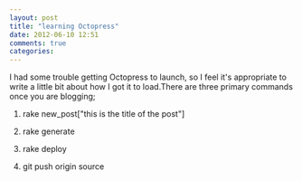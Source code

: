 ```yaml
---
layout: post
title: "learning Octopress"
date: 2012-06-10 12:51
comments: true
categories: 
---
```


I had some trouble getting Octopress to launch, so I feel it's appropriate to write a little bit about how I got it to load.There are three primary commands once you are blogging;

1. rake new_post["this is the title of the post"]

2. rake generate

3. rake deploy

4. git push origin source